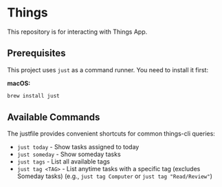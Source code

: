 # Things

This repository is for interacting with Things App.

## Prerequisites

This project uses `just` as a command runner. You need to install it first:

**macOS:**
```bash
brew install just
```

## Available Commands

The justfile provides convenient shortcuts for common things-cli queries:

- `just today` - Show tasks assigned to today
- `just someday` - Show someday tasks
- `just tags` - List all available tags
- `just tag <TAG>` - List anytime tasks with a specific tag (excludes Someday tasks) (e.g., `just tag Computer` or `just tag "Read/Review"`)
